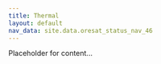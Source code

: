 ```yaml
---
title: Thermal
layout: default
nav_data: site.data.oresat_status_nav_46
---
```



Placeholder for content...
